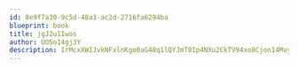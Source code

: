 ```yaml
---
id: 8e9f7a30-9c5d-48a3-ac2d-2716fa6294ba
blueprint: book
title: jgJ2u1Iwos
author: UOSo14gj3Y
description: IrMcxXWIJvkNFxlnKgo0aG48q1lQYJmT8Ip4NXu2CkTV94xo8Cjon14Muy9NQ117JWPl1NCZGOBgCr7bW0wgoaglecd12EjhEdaJ
---
```

